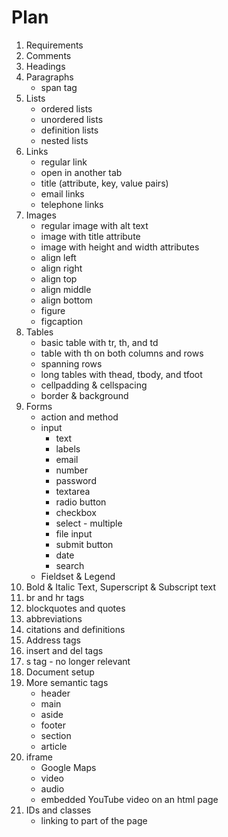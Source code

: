 # Plan

1. Requirements
2. Comments
3. Headings
4. Paragraphs
   - span tag
5. Lists
   - ordered lists
   - unordered lists
   - definition lists
   - nested lists
6. Links
   * regular link
   * open in another tab
   * title (attribute, key, value pairs)
   * email links
   * telephone links
7. Images
   * regular image with alt text
   * image with title attribute
   * image with height and width attributes
   * align left
   * align right
   * align top
   * align middle
   * align bottom
   * figure
   * figcaption
8. Tables
   * basic table with tr, th, and td
   * table with th on both columns and rows
   * spanning rows
   * long tables with thead, tbody, and tfoot
   * cellpadding & cellspacing
   * border & background
9. Forms
   * action and method
   * input
     - text
     - labels
     - email
     - number
     - password
     - textarea
     - radio button
     - checkbox
     - select - multiple
     - file input
     - submit button
     - date
     - search
   * Fieldset & Legend
10. Bold & Italic Text, Superscript & Subscript text
11. br and hr tags
12. blockquotes and quotes
13. abbreviations
14. citations and definitions
15. Address tags
16. insert and del tags
17. s tag - no longer relevant
18. Document setup
19. More semantic tags
    * header
    * main
    * aside
    * footer
    * section
    * article
20. iframe
    * Google Maps
    * video
    * audio
    * embedded YouTube video on an html page
21. IDs and classes
    * linking to part of the page
    

     
